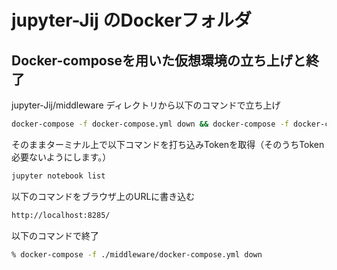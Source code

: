 # jupyter-Jij のDockerフォルダ

## Docker-composeを用いた仮想環境の立ち上げと終了
jupyter-Jij/middleware ディレクトリから以下のコマンドで立ち上げ

```sh
docker-compose -f docker-compose.yml down && docker-compose -f docker-compose.yml up -d --build && docker-compose exec science bash
```

そのままターミナル上で以下コマンドを打ち込みTokenを取得（そのうちToken必要ないようにします。）
```sh
jupyter notebook list
```

以下のコマンドをブラウザ上のURLに書き込む

```sh
http://localhost:8285/
```


以下のコマンドで終了

```sh
% docker-compose -f ./middleware/docker-compose.yml down                            
```

